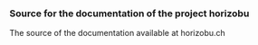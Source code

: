 ### Source for the documentation of the project horizobu

The source of the documentation available at horizobu.ch
